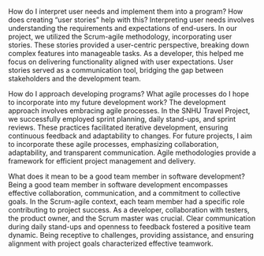 How do I interpret user needs and implement them into a program? How does creating “user stories” help with this?
Interpreting user needs involves understanding the requirements and expectations of end-users. In our project, we utilized the Scrum-agile methodology, incorporating user stories. These stories provided a user-centric perspective, breaking down complex features into manageable tasks. As a developer, this helped me focus on delivering functionality aligned with user expectations. User stories served as a communication tool, bridging the gap between stakeholders and the development team.

How do I approach developing programs? What agile processes do I hope to incorporate into my future development work?
The development approach involves embracing agile processes. In the SNHU Travel Project, we successfully employed sprint planning, daily stand-ups, and sprint reviews. These practices facilitated iterative development, ensuring continuous feedback and adaptability to changes. For future projects, I aim to incorporate these agile processes, emphasizing collaboration, adaptability, and transparent communication. Agile methodologies provide a framework for efficient project management and delivery.

What does it mean to be a good team member in software development?
Being a good team member in software development encompasses effective collaboration, communication, and a commitment to collective goals. In the Scrum-agile context, each team member had a specific role contributing to project success. As a developer, collaboration with testers, the product owner, and the Scrum master was crucial. Clear communication during daily stand-ups and openness to feedback fostered a positive team dynamic. Being receptive to challenges, providing assistance, and ensuring alignment with project goals characterized effective teamwork.
